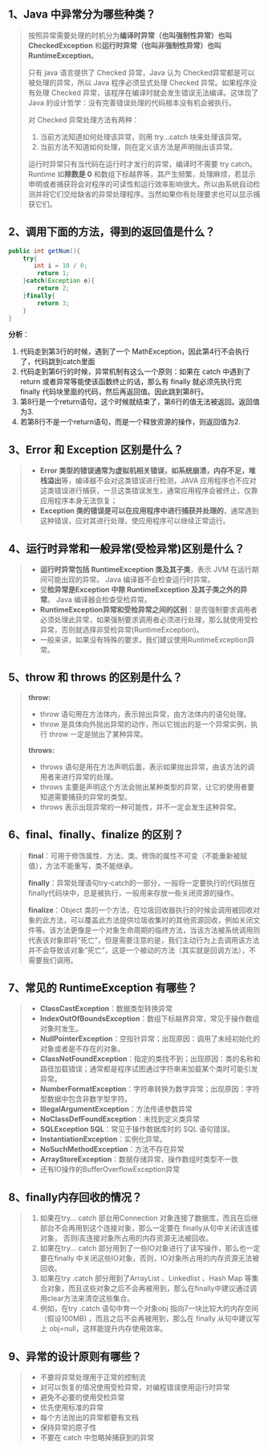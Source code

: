 ## 1、Java 中异常分为哪些种类？

> 按照异常需要处理的时机分为**编译时异常（也叫强制性异常）也叫 CheckedException** 和**运行时异常（也叫非强制性异常）也叫 RuntimeException**。
>
> 只有 java 语言提供了 Checked 异常，Java 认为 Checked异常都是可以被处理的异常，所以 Java 程序必须显式处理 Checked 异常。如果程序没有处理 Checked 异常，该程序在编译时就会发生错误无法编译。这体现了 Java 的设计哲学：没有完善错误处理的代码根本没有机会被执行。
>
> 对 Checked 异常处理方法有两种：
>
> 1. 当前方法知道如何处理该异常，则用 try...catch 块来处理该异常。
> 2. 当前方法不知道如何处理，则在定义该方法是声明抛出该异常。
>
> 运行时异常只有当代码在运行时才发行的异常，编译时不需要 try catch。Runtime 如**除数是 0** 和数组下标越界等，其产生频繁，处理麻烦，若显示申明或者捕获将会对程序的可读性和运行效率影响很大。所以由系统自动检测并将它们交给缺省的异常处理程序。当然如果你有处理要求也可以显示捕获它们。

## 2、调用下面的方法，得到的返回值是什么？

```java
public int getNum(){
    try{
       int i = 10 / 0;
        return 1;
    }catch(Exception e){
        return 2;
	}finally{
        return 3;
    }
}
```

**分析**：

1. 代码走到第3行的时候，遇到了一个 MathException，因此第4行不会执行了，代码跳到catch里面
2. 代码走到第6行的时候，异常机制有这么一个原则：如果在 catch 中遇到了 return 或者异常等能使该函数终止的话，那么有 finally 就必须先执行完 finally 代码块里面的代码，然后再返回值。因此跳到第8行。
3. 第8行是一个return语句，这个时候就结束了，第6行的值无法被返回。返回值为3.
4. 若第8行不是一个return语句，而是一个释放资源的操作，则返回值为2.

## 3、Error 和 Exception 区别是什么？

> - **Error 类型的错误通常为虚拟机相关错误，如系统崩溃，内存不足，堆栈溢出**等，编译器不会对这类错误进行检测，JAVA 应用程序也不应对这类错误进行捕获，一旦这类错误发生，通常应用程序会被终止，仅靠应用程序本身无法恢复；
> - **Exception 类的错误是可以在应用程序中进行捕获并处理的**，通常遇到这种错误，应对其进行处理，使应用程序可以继续正常运行。

## 4、运行时异常和一般异常(受检异常)区别是什么？

> - **运行时异常包括 RuntimeException 类及其子类**，表示 JVM 在运行期间可能出现的异常。 Java 编译器不会检查运行时异常。
> - 受**检异常是Exception 中除 RuntimeException 及其子类之外的异常**。 Java 编译器会检查受检异常。
> - **RuntimeException异常和受检异常之间的区别**：是否强制要求调用者必须处理此异常，如果强制要求调用者必须进行处理，那么就使用受检异常，否则就选择非受检异常(RuntimeException)。
> - 一般来讲，如果没有特殊的要求，我们建议使用RuntimeException异常。

## 5、throw 和 throws 的区别是什么？

> **throw:**
>
> - throw 语句用在方法体内，表示抛出异常，由方法体内的语句处理。
> - throw 是具体向外抛出异常的动作，所以它抛出的是一个异常实例，执行 throw 一定是抛出了某种异常。
>
> **throws:**
>
> - throws 语句是用在方法声明后面，表示如果抛出异常，由该方法的调用者来进行异常的处理。
> - throws 主要是声明这个方法会抛出某种类型的异常，让它的使用者要知道需要捕获的异常的类型。
> - throws 表示出现异常的一种可能性，并不一定会发生这种异常。

## 6、final、finally、finalize 的区别？

> **final**：可用于修饰属性、方法、类。修饰的属性不可变（不能重新被赋值），方法不能重写，类不能继承。
>
> **finally**：异常处理语句try-catch的一部分，一般将一定要执行的代码放在finally代码块中，总是被执行，一般用来存放一些关闭资源的操作。
>
> **finalize**：Object 类的一个方法，在垃圾回收器执行的时候会调用被回收对象的此方法，可以覆盖此方法提供垃圾收集时的其他资源回收，例如关闭文件等。该方法更像是一个对象生命周期的临终方法，当该方法被系统调用则代表该对象即将“死亡”，但是需要注意的是，我们主动行为上去调用该方法并不会导致该对象“死亡”，这是一个被动的方法（其实就是回调方法），不需要我们调用。

## 7、常见的 RuntimeException 有哪些？

> - **ClassCastException**：数据类型转换异常
> - **IndexOutOfBoundsException**：数组下标越界异常，常见于操作数组对象时发生。
> - **NullPointerException**：空指针异常；出现原因：调用了未经初始化的对象或者是不存在的对象。
> - **ClassNotFoundException**：指定的类找不到；出现原因：类的名称和路径加载错误；通常都是程序试图通过字符串来加载某个类时可能引发异常。
> - **NumberFormatException**：字符串转换为数字异常；出现原因：字符型数据中包含非数字型字符。
> - **IllegalArgumentException**：方法传递参数异常
> - **NoClassDefFoundException**：未找到定义类异常
> - **SQLException SQL**：常见于操作数据库时的 SQL 语句错误。
> - **InstantiationException**：实例化异常。
> - **NoSuchMethodException**：方法不存在异常
> - **ArrayStoreException**：数据存储异常，操作数组时类型不一致
> - 还有IO操作的BufferOverflowException异常

## 8、finally内存回收的情况？

> 1. 如果在try... catch 部台用Connection 对象连接了数据库，而且在后继部台不会再用到这个连接对象，那么一定要在 finally从句中关闭该连接对象， 否则i亥连接对象所占用的内存资源无法被回收。
> 2. 如果在try... catch 部分用到了一些IO对象进行了读写操作，那么也一定要在finally 中关闭这些IO对象，否则，IO对象所占用的内存资源无法被回收。
> 3. 如果在try .catch 部分用到了ArrayList 、Linkedlist 、Hash Map 等集合对象，而且这些对象之后不会再被用到，那么在finally中建议通过调用clear方法来清空这些集合。
> 4. 例如，在try .catch 语句中育一个对象obj 指向7一块比较大的内存空间（假设100MB) ，而且之后不会再被用到，那么在 finally 从句中建议写上 obj=null，这样能提升内存使用效率。

## 9、异常的设计原则有哪些？

> - 不要将异常处理用于正常的控制流
> - 对可以恢复的情况使用受检异常，对编程错误使用运行时异常
> - 避免不必要的使用受检异常
> - 优先使用标准的异常
> - 每个方法抛出的异常都要有文档
> - 保持异常的原子性
> - 不要在 catch 中忽略掉捕获到的异常